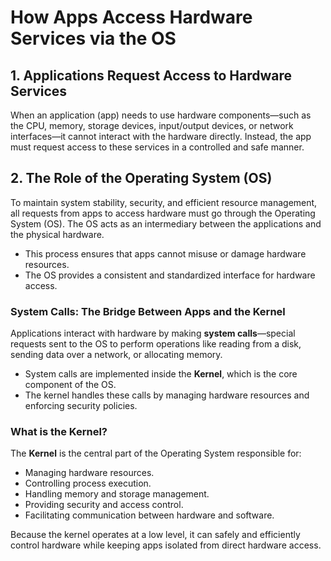 # How Apps Access Hardware Services via the OS

## 1. Applications Request Access to Hardware Services

When an application (app) needs to use hardware components—such as the CPU, memory, storage devices, input/output devices, or network interfaces—it cannot interact with the hardware directly. Instead, the app must request access to these services in a controlled and safe manner.

## 2. The Role of the Operating System (OS)

To maintain system stability, security, and efficient resource management, all requests from apps to access hardware must go through the Operating System (OS). The OS acts as an intermediary between the applications and the physical hardware.

- This process ensures that apps cannot misuse or damage hardware resources.
- The OS provides a consistent and standardized interface for hardware access.

### System Calls: The Bridge Between Apps and the Kernel

Applications interact with hardware by making **system calls**—special requests sent to the OS to perform operations like reading from a disk, sending data over a network, or allocating memory.

- System calls are implemented inside the **Kernel**, which is the core component of the OS.
- The kernel handles these calls by managing hardware resources and enforcing security policies.

### What is the Kernel?

The **Kernel** is the central part of the Operating System responsible for:

- Managing hardware resources.
- Controlling process execution.
- Handling memory and storage management.
- Providing security and access control.
- Facilitating communication between hardware and software.

Because the kernel operates at a low level, it can safely and efficiently control hardware while keeping apps isolated from direct hardware access.
